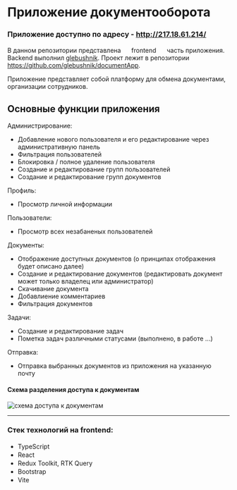 # Приложение документооборота

### Приложение доступно по адресу - http://217.18.61.214/

В данном репозитории представлена <img height="16" width="16" src="https://cdn.simpleicons.org/htmx/#3366CC" /> frontend <img height="16" width="16" src="https://cdn.simpleicons.org/htmx/#3366CC" /> часть приложения. Backend выполнил [glebushnik](https://github.com/glebushnik). Проект лежит в репозитории https://github.com/glebushnik/documentApp.

Приложение представляет собой платформу для обмена документами, организации сотрудников.

## Основные функции приложения
Администрирование:
  * Добавление нового пользователя и его редактирование через административную панель
  * Фильтрация пользователей
  * Блокировка / полное удаление пользователя
  * Создание и редактирование групп пользователей
  * Создание и редактирование групп документов

Профиль: 
  * Просмотр личной информации

Пользователи:
  * Просмотр всех незабаненых пользователей

Документы:
  * Отображение доступных документов (о принципах отображения будет описано далее)
  * Создание и редактирование документов (редактировать документ может только владелец или администратор)
  * Скачивание документа
  * Добавлиение комментариев
  * Фильтрация документов

Задачи:
  * Создание и редактирование задач
  * Пометка задач различными статусами (выполнено, в работе ...)

Отправка:
  * Отправка выбранных документов из приложения на указанную почту

#### Схема разделения доступа к документам
![схема доступа к документам](https://github.com/TrojanDll/document-flow-client/assets/60787064/313d7c65-49e2-41f8-9b81-21ca181b421b)

___

### Стек технологий на frontend:
  * TypeScript <img height="16" width="16" src="https://cdn.simpleicons.org/typescript/#3178C6" />
  * React <img height="16" width="16" src="https://cdn.simpleicons.org/react/#61DAFB" />
  * Redux Toolkit, RTK Query <img height="16" width="16" src="https://cdn.simpleicons.org/redux/#764ABC" />
  * Bootstrap <img height="16" width="16" src="https://cdn.simpleicons.org/bootstrap/#7952B3" />
  * Vite <img height="16" width="16" src="https://cdn.simpleicons.org/vite/#646CFF" />

